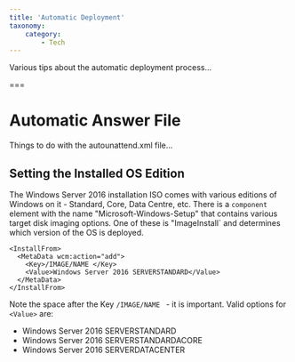 ```yaml
---
title: 'Automatic Deployment'
taxonomy:
    category:
        - Tech
---
```


Various tips about the automatic deployment process...

===

# Automatic Answer File
Things to do with the autounattend.xml file...

## Setting the Installed OS Edition
The Windows Server 2016 installation ISO comes with various editions of Windows on it - Standard, Core, Data Centre, etc.
There is a `component` element with the name "Microsoft-Windows-Setup" that contains various target disk imaging options. One of these is "ImageInstall` and determines which version of the OS is deployed.

```
<InstallFrom>
  <MetaData wcm:action="add">
    <Key>/IMAGE/NAME </Key>
    <Value>Windows Server 2016 SERVERSTANDARD</Value>
  </MetaData>
</InstallFrom>
```

Note the space after the Key `/IMAGE/NAME ` - it is important.
Valid options for `<Value>` are:

* Windows Server 2016 SERVERSTANDARD
* Windows Server 2016 SERVERSTANDARDACORE
* Windows Server 2016 SERVERDATACENTER
